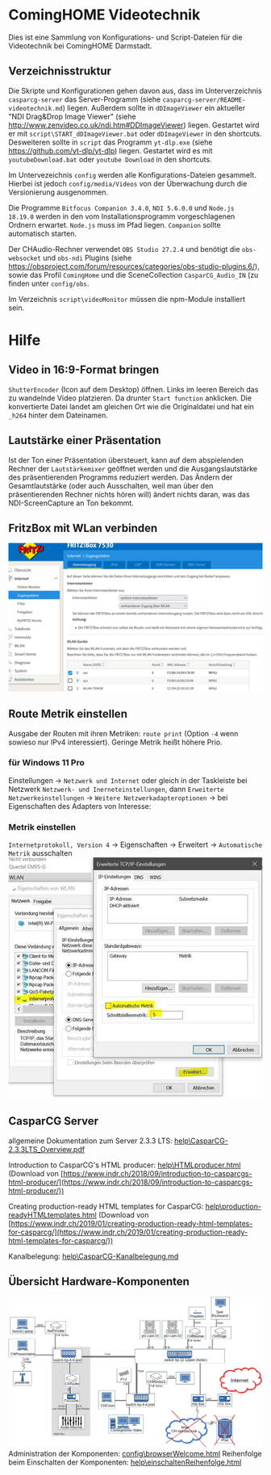 # ComingHOME Videotechnik

Dies ist eine Sammlung von Konfigurations- und Script-Dateien für die Videotechnik bei ComingHOME Darmstadt.

## Verzeichnisstruktur

Die Skripte und Konfigurationen gehen davon aus, dass im Unterverzeichnis `casparcg-server` das Server-Programm (siehe `casparcg-server/README-videotechnik.md`) liegen.
Außerdem sollte in `dDImageViewer` ein aktueller "NDI Drag&Drop Image Viewer" (siehe http://www.zenvideo.co.uk/ndi.htm#DDImageViewer) liegen. Gestartet wird er mit `script\START_dDImageViewer.bat` oder `dDImageViewer` in den shortcuts.
Desweiteren sollte in `script` das Programm `yt-dlp.exe` (siehe https://github.com/yt-dlp/yt-dlp) liegen. Gestartet wird es mit `youtubeDownload.bat` oder `youtube Download` in den shortcuts.

Im Untervezeichnis `config` werden alle Konfigurations-Dateien gesammelt. Hierbei ist jedoch `config/media/Videos` von der Überwachung durch die Versionierung ausgenommen.

Die Programme `Bitfocus Companion 3.4.0`, `NDI 5.6.0.0` und `Node.js 18.19.0` werden in den vom Installationsprogramm vorgeschlagenen Ordnern erwartet. `Node.js` muss im Pfad liegen. `Companion` sollte automatisch starten.

Der CHAudio-Rechner verwendet `OBS Studio 27.2.4` und benötigt die `obs-websocket` und `obs-ndi` Plugins (siehe https://obsproject.com/forum/resources/categories/obs-studio-plugins.6/), sowie das Profil `ComingHome` und die SceneCollection `CasparCG_Audio_IN` (zu finden unter `config/obs`.

Im Verzeichnis `script\videoMonitor` müssen die npm-Module installiert sein.

# Hilfe

## Video in 16:9-Format bringen

`ShutterEncoder` (Icon auf dem Desktop) öffnen. Links im leeren Bereich das zu wandelnde Video platzieren. Da drunter `Start function` anklicken. Die konvertierte Datei landet am gleichen Ort wie die Originaldatei und hat ein `_h264` hinter dem Dateinamen.

## Lautstärke einer Präsentation

Ist der Ton einer Präsentation übersteuert, kann auf dem abspielenden Rechner der `Lautstärkemixer` geöffnet werden und die Ausgangslautstärke des präsentierenden Programms reduziert werden.
Das Ändern der Gesamtlautstärke (oder auch Ausschalten, weil man über den präsentierenden Rechner nichts hören will) ändert nichts daran, was das NDI-ScreenCapture an Ton bekommt.

## FritzBox mit WLan verbinden
![Screeenshot Internet->Zugangsdaten](help/fritzBoxMitWLanVerbinden.png)

## Route Metrik einstellen
Ausgabe der Routen mit ihren Metriken: `route print` (Option `-4` wenn sowieso nur IPv4 interessiert).
Geringe Metrik heißt höhere Prio.

### für Windows 11 Pro
Einstellungen -> `Netzwerk und Internet`
oder gleich in der Taskleiste bei Netzwerk `Netzwerk- und Inerneteinstellungen`, dann `Erweiterte Netzwerkeinstellungen` -> `Weitere Netzwerkadapteroptionen` -> bei Eigenschaften des Adapters von Interesse:

### Metrik einstellen
`Internetprotokoll, Version 4` -> Eigenschaften -> Erweitert -> `Automatische Metrik` ausschalten
![Screenshot Internetprotokoll->Erweitert->keine automatische Metrik](help/routeMetrik.jpg)


## CasparCG Server

allgemeine Dokumentation zum Server 2.3.3 LTS: [help\CasparCG-2.3.3LTS_Overview.pdf](help/CasparCG-2.3.3LTS_Overview.pdf)

Introduction to CasparCG's HTML producer: [help\HTMLproducer.html](help/HTMLproducer.html) (Download von [https://www.indr.ch/2018/09/introduction-to-casparcgs-html-producer/](https://www.indr.ch/2018/09/introduction-to-casparcgs-html-producer/))

Creating production-ready HTML templates for CasparCG: [help\production-readyHTMLtemplates.html](help/production-readyHTMLtemplates.html) (Download von [https://www.indr.ch/2019/01/creating-production-ready-html-templates-for-casparcg/](https://www.indr.ch/2019/01/creating-production-ready-html-templates-for-casparcg/))

Kanalbelegung: [help\CasparCG-Kanalbelegung.md](help/CasparCG-Kanalbelegung.md)

## Übersicht Hardware-Komponenten
![Schematische Zeichung Hardware-Komponenten](help/videotechnikUEberblick.jpg)
Administration der Komponenten: [config\browserWelcome.html](config/browserWelcome.html)
Reihenfolge beim Einschalten der Komponenten: [help\einschaltenReihenfolge.html](help/einschaltenReihenfolge.html)
